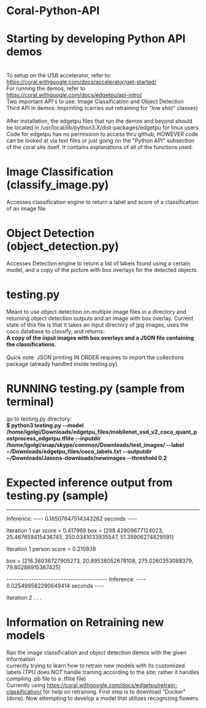 # Coral-Python-API

# Starting by developing Python API demos 
<br>To setup on the USB accelerator, refer to: https://coral.withgoogle.com/docs/accelerator/get-started/
<br>For running the demos, refer to https://coral.withgoogle.com/docs/edgetpu/api-intro/
<br>Two important API's to use: Image Classification and Object Detection
<br>Third API in demos: Imprinting (carries out retraining for "low shot" classes)
<br><br>After installation, the edgetpu files that run the demos and beyond should be located in 
/usr/local/lib/python3.X/dist-packages/edgetpu for linux users
<br>Code for edgetpu has no permission to access thru github, HOWEVER code can be looked at via text files or just going on the "Python API" subsection of the coral site itself. It contains explanations of all of the functions used.

# Image Classification (classify_image.py)
Accesses classification engine to return a label and score of a classification of an image file

# Object Detection (object_detection.py)
Accesses Detection engine to return a list of labels found using a certain model, and a copy of the picture 
with box overlays for the detected objects.

# testing.py
Meant to use object detection on multiple image files in a directory and returning object detection outputs and an image with box overlay. Current state of this file is that it takes an input directory of jpg images, uses the coco database to classify, and returns: <b><br>A copy of the input images with box overlays and a JSON file containing the classifications.</b> 
<br><br>Quick note: JSON printing IN ORDER requires to import the collections package (already handled inside testing.py)
# RUNNING testing.py (sample from terminal)
go to testing.py directory:<br>
<b>$ python3 testing.py --model /home/igolgi/Downloads/edgetpu_files/mobilenet_ssd_v2_coco_quant_postprocess_edgetpu.tflite  --inputdir /home/igolgi/snap/skype/common/Downloads/test_images/ --label ~/Downloads/edgetpu_files/coco_labels.txt  --outputdir ~/Downloads/Jasons-downloads/newimages --threshold 0.2 </b>

# Expected inference output from testing.py (sample)
-----------------------------------------
Inference: ---- 0.18507647514343262 seconds ----

Iteration 1
car
score =  0.417969
box =  [298.42809677124023, 25.467658415436745, 350.0341033935547, 51.35906274829591]

Iteration 1
person
score =  0.210938
<p>box =  [216.38036727905273, 20.89538052678108, 275.0260353088379, 79.80286915387425] </p>
-----------------------------------------
Inference: ---- 0.025499582290649414 seconds ----

Iteration 2
.
.
.


# Information on Retraining new models
Ran the image classification and object detection demos with the given information
<br> currently trying to learn how to retrain new models with its customized labels (TPU does NOT handle training according to the site; rather it handles compiling .pb file to a .tflite file)
<br> Currently using https://coral.withgoogle.com/docs/edgetpu/retrain-classification/ for help on retraining. First step is to download "Docker" (done). Now attempting to develop a model that utilizes recognizing flowers.

